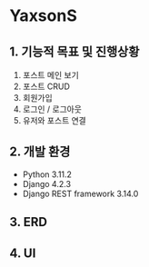 # YaxsonS

## 1. 기능적 목표 및 진행상황
1. 포스트 메인 보기
2. 포스트 CRUD
3. 회원가입
4. 로그인 / 로그아웃
5. 유저와 포스트 연결

## 2. 개발 환경
- Python 3.11.2
- Django 4.2.3
- Django REST framework 3.14.0

## 3. ERD


## 4. UI

